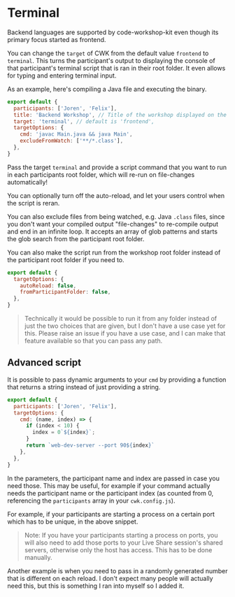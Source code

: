 # Terminal

Backend languages are supported by code-workshop-kit even though its primary focus started as frontend.

You can change the `target` of CWK from the default value `frontend` to `terminal`.
This turns the participant's output to displaying the console of that participant's terminal script that is ran in their root folder.
It even allows for typing and entering terminal input.

As an example, here's compiling a Java file and executing the binary.

```js
export default {
  participants: ['Joren', 'Felix'],
  title: 'Backend Workshop', // Title of the workshop displayed on the main page when launching CWK
  target: 'terminal', // default is 'frontend',
  targetOptions: {
    cmd: 'javac Main.java && java Main',
    excludeFromWatch: ['**/*.class'],
  },
}
```

Pass the target `terminal` and provide a script command that you want to run in each participants root folder, which will re-run on file-changes automatically!

You can optionally turn off the auto-reload, and let your users control when the script is reran.

You can also exclude files from being watched, e.g. Java `.class` files, since you don't want your compiled output "file-changes" to re-compile output and end in an infinite loop.
It accepts an array of glob patterns and starts the glob search from the participant root folder.

You can also make the script run from the workshop root folder instead of the participant root folder if you need to.

```js
export default {
  targetOptions: {
    autoReload: false,
    fromParticipantFolder: false,
  },
}
```

> Technically it would be possible to run it from any folder instead of just the two choices that are given, but I don't have a use case yet for this.
> Please raise an issue if you have a use case, and I can make that feature available so that you can pass any path.

## Advanced script

It is possible to pass dynamic arguments to your `cmd` by providing a function that returns a string instead of just providing a string.

```js
export default {
  participants: ['Joren', 'Felix'],
  targetOptions: {
    cmd: (name, index) => {
      if (index < 10) {
        index = 0`${index}`;
      }
      return `web-dev-server --port 90${index}`
    },
  },
}
```

In the parameters, the participant name and index are passed in case you need those.
This may be useful, for example if your command actually needs the participant name or the participant index (as counted from 0, referencing the `participants` array in your `cwk.config.js`).

For example, if your participants are starting a process on a certain port which has to be unique, in the above snippet.

> Note: If you have your participants starting a process on ports, you will also need to add those ports to your Live Share session's shared servers, otherwise only the host has access. This has to be done manually.

Another example is when you need to pass in a randomly generated number that is different on each reload.
I don't expect many people will actually need this, but this is something I ran into myself so I added it.

